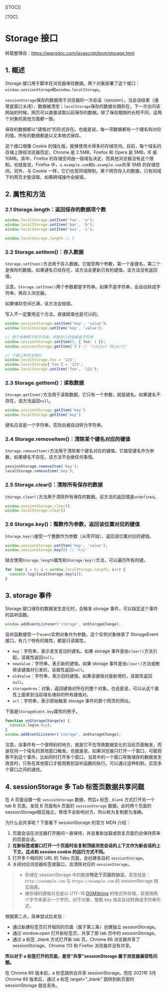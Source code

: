 [[TOC]]

[TOC]



# Storage 接口

转载整理自：https://wangdoc.com/javascript/bom/storage.html

## 1. 概述

Storage 接口用于脚本在浏览器保存数据。两个对象部署了这个接口：`window.sessionStorage`和`window.localStorage`。

`sessionStorage`保存的数据用于浏览器的一次会话（session），当会话结束（通常是窗口关闭），数据被清空；`localStorage`保存的数据长期存在，下一次访问该网站的时候，网页可以直接读取以前保存的数据。除了保存期限的长短不同，这两个对象的其他方面都一致。

保存的数据都以“键值对”的形式存在。也就是说，每一项数据都有一个键名和对应的值。所有的数据都是以文本格式保存。

这个接口很像 Cookie 的强化版，能够使用大得多的存储空间。目前，每个域名的存储上限视浏览器而定，Chrome 是 2.5MB，Firefox 和 Opera 是 5MB，IE 是 10MB。其中，Firefox 的存储空间由一级域名决定，而其他浏览器没有这个限制。也就是说，Firefox 中，`a.example.com`和`b.example.com`共享 5MB 的存储空间。另外，与 Cookie 一样，它们也受同域限制。某个网页存入的数据，只有同域下的网页才能读取，如果跨域操作会报错。

## 2. 属性和方法

### 2.1 Storage.length：返回保存的数据项个数

```js
window.localStorage.setItem('foo', 'a');
window.localStorage.setItem('bar', 'b');
window.localStorage.setItem('baz', 'c');

window.localStorage.length // 3
```

### 2.2 Storage.setItem()：存入数据

`Storage.setItem()`方法用于存入数据。它接受两个参数，第一个是键名，第二个是保存的数据。如果键名已经存在，该方法会更新已有的键值。该方法没有返回值。

注意，`Storage.setItem()`两个参数都是字符串。如果不是字符串，会自动转成字符串，再存入浏览器。

如果储存空间已满，该方法会抛错。

写入不一定要用这个方法，直接赋值也是可以的。

```js
window.sessionStorage.setItem('key', 'value');
window.localStorage.setItem('key', 'value');

// 两个参数都不是字符串，但是存入的值都是字符串
window.sessionStorage.setItem(3, { foo: 1 });
window.sessionStorage.getItem('3') // "[object Object]"

// 下面三种写法等价
window.localStorage.foo = '123';
window.localStorage['foo'] = '123';
window.localStorage.setItem('foo', '123');
```

### 2.3 Storage.getItem()：读取数据

`Storage.getItem()`方法用于读取数据。它只有一个参数，就是键名。如果键名不存在，该方法返回`null`。

```js
window.sessionStorage.getItem('key')
window.localStorage.getItem('key')
```

键名应该是一个字符串，否则会被自动转为字符串。

### 2.4 Storage.removeItem()：清除某个键名对应的键值

`Storage.removeItem()`方法用于清除某个键名对应的键值。它接受键名作为参数，如果键名不存在，该方法不会做任何事情。

```js
sessionStorage.removeItem('key');
localStorage.removeItem('key');
```

### 2.5 Storage.clear()：清除所有保存的数据

`Storage.clear()`方法用于清除所有保存的数据。该方法的返回值是`undefined`。

```js
window.sessionStorage.clear()
window.localStorage.clear()
```

### 2.6 Storage.key()：整数作为参数，返回该位置对应的键值

`Storage.key()`接受一个整数作为参数（从零开始），返回该位置对应的键值。

```js
window.sessionStorage.setItem('key', 'value');
window.sessionStorage.key(0) // "key"
```

结合使用`Storage.length`属性和`Storage.key()`方法，可以遍历所有的键。

```js
for (var i = 0; i < window.localStorage.length; i++) {
  console.log(localStorage.key(i));
}
```

## 3. storage 事件

Storage 接口储存的数据发生变化时，会触发 storage 事件，可以指定这个事件的监听函数。

```js
window.addEventListener('storage', onStorageChange);
```

监听函数接受一个`event`实例对象作为参数。这个实例对象继承了 StorageEvent 接口，有几个特有的属性，都是只读属性。

-   `key`：字符串，表示发生变动的键名。如果 storage 事件是由`clear()`方法引起，该属性返回`null`。
-   `newValue`：字符串，表示新的键值。如果 storage 事件是由`clear()`方法或删除该键值对引发的，该属性返回`null`。
-   `oldValue`：字符串，表示旧的键值。如果该键值对是新增的，该属性返回`null`。
-   `storageArea`：对象，返回键值对所在的整个对象。也说是说，可以从这个属性上面拿到当前域名储存的所有键值对。
-   `url`：字符串，表示原始触发 storage 事件的那个网页的网址。

下面是`StorageEvent.key`属性的例子。

```js
function onStorageChange(e) {
  console.log(e.key);
}
window.addEventListener('storage', onStorageChange);
```

注意，该事件有一个很特别的地方，就是它不在导致数据变化的当前页面触发，而是在同一个域名的其他窗口触发。也就是说，如果浏览器只打开一个窗口，可能观察不到这个事件。比如同时打开多个窗口，当其中的一个窗口导致储存的数据发生改变时，只有在其他窗口才能观察到监听函数的执行。可以通过这种机制，实现多个窗口之间的通信。



## 4. sessionStorage 多 Tab 标签页数据共享问题

在 A 页面设置一些 `sessionStorage` 数据，然后`a` 标签 `_blank` 方式打开另一个 tab B 页面，发现 B 页面有A 页面的 `sessionStorage` 数据。此时两个页面的sessionStorage相互独立，修改不会影响对方，所以称为复制更为准确。

为什么会共享呢？下面看下 sessionStorage 的官方 MDN 介绍：

1. 页面会话在浏览器打开期间一直保持，并且重新加载或恢复页面仍会保持原来的页面会话。
2. **在新标签或窗口打开一个页面时会复制顶级浏览会话的上下文作为新会话的上下文，这点和 session cookie 的运行方式不同。**
3. 打开多个相同的 URL 的 Tabs 页面，会创建各自的 `sessionStorage`。
4. 关闭对应浏览器标签或窗口，会清除对应的 `sessionStorage`。

> - 存储在 sessionStorage 中的数据**特定于页面的协议**。意思就是：`http://example.com` 与 `https://example.com` 的 sessionStorage 相互隔离。
> - 被存储的键值对总是以 UTF-16 [DOMString](https://link.segmentfault.com/?enc=vKErOO8gKC1AUgsh2xKV3w%3D%3D.klfqwJIngtWGoFB98fe2TQvic1QjmTlYpw29%2FEkeFzDdB7vmiMjmqSo66WvduqrmHotVzWwhByD2MR%2FLi58AVhwmyNUorJ5NXrYCW6WNVIrSF3WeZLbN9ujmEP2pFHCC) 的格式所存储，其使用两个字节来表示一个字符。对于对象、整数 key 值会自动转换成字符串形式。

根据第二点，简单尝试后发现：

- 通过新建标签页打开相同的页面（属于第三条）创建独立 sessionStorage。
- 通过 window.open 打开新标签页，共享了原 tab 页中的 sessionStorage。
- 通过 a 标签 _blank 方式打开新 tab 页，Chrome 86 浏览器共享了 sessionStorage，Chrome 113 和 Firefox 浏览器并没有共享。

**所以对于 a 标签打开的页面，是否“共享”sessionStorage 属于浏览器兼容性问题。**

在 Chrome 89 版本前，a 标签跳转会共享 sessionStorage。而在 2021年 3月 Chrome 89 版本后，通过 a 标签 target="_blank" 跳转到新页面时 sessionStorage 就会丢失。



